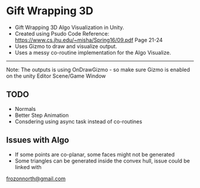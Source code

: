 # Gift Wrapping 3D
- Gift Wrapping 3D Algo Visualization in Unity. 
- Created using Psudo Code Reference: https://www.cs.jhu.edu/~misha/Spring16/09.pdf Page 21-24
- Uses Gizmo to draw and visualize output.
- Uses a messy co-routine implementation for the Algo Visualize.

--------------

Note: The outputs is using OnDrawGizmo - so make sure Gizmo is enabled on the unity Editor Scene/Game Window


## TODO
  - Normals
  - Better Step Animation
  - Consdering using async task instead of co-routines
 
## Issues with Algo
 - If some points are co-planar, some faces might not be generated
 - Some triangles can be generated inside the convex hull, issue could be linked with

frozonnorth@gmail.com
